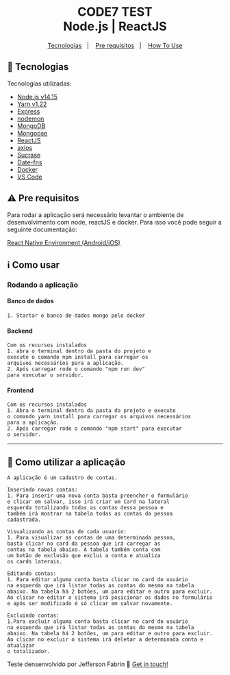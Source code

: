 <h1 align="center">
    CODE7 TEST <br />
    Node.js | ReactJS
</h1>

<p align="center">
  <a href="#rocket-technologies">Tecnologias</a>&nbsp;&nbsp;&nbsp;|&nbsp;&nbsp;&nbsp;
  <a href="#warning-prerequisites">Pre requisitos</a>&nbsp;&nbsp;&nbsp;|&nbsp;&nbsp;&nbsp;
  <a href="#information_source-how-to-use">How To Use</a>
</p>

## :rocket: Tecnologias
Tecnologias utilizadas:

-  [Node.js v14.15][nodejs]
-  [Yarn v1.22][yarn]
-  [Express](https://expressjs.com/)
-  [nodemon](https://github.com/remy/nodemon)
-  [MongoDB](https://mongodb.com)
-  [Mongoose](https://mongoosejs.com/)
-  [ReactJS](https://reactjs.org/)
-  [axios](https://github.com/axios/axios)
-  [Sucrase](https://www.npmjs.com/package/sucrase)
-  [Date-fns](https://date-fns.org/docs/Getting-Started#installation)
-  [Docker](https://www.docker.com/get-started)
-  [VS Code][vc]

## :warning: Pre requisitos

Para rodar a aplicação será necessário levantar o ambiente de desenvolvimento com node, reactJS e docker. Para isso você pode seguir a seguinte documentação:

[React Native Environment (Android/iOS)](https://react-native.rocketseat.dev/)
  
## :information_source: Como usar

<h3>Rodando a aplicação</h3>

<h4>Banco de dados</h4>

	1. Startar o banco de dados mongo pelo docker

<h4>Backend</h4>

	Com os recursos instalados
	1. abra o terminal dentro da pasta do projeto e 
	execute o comando npm install para carregar os 
	arquivos necessários para a aplicação. 
	2. Após carregar rode o comando "npm run dev" 
	para executar o servidor.

<h4>Frontend</h4>

	Com os recursos instalados
	1. Abra o terminal dentro da pasta do projeto e execute 
	o comando yarn install para carregar os arquivos necessários 
	para a aplicação. 
	2. Após carregar rode o comando "npm start" para executar 
	o servidor.
---

## :memo: Como utilizar a aplicação 
	
	A aplicação é um cadastro de contas.
	
	Inserindo novas contas:
	1. Para inserir uma nova conta basta preencher o formulário
	e clicar em salvar, isso irá criar um Card na lateral 
	esquerda totalizando todas as contas dessa pessoa e 
	também irá mostrar na tabela todas as contas da pessoa 
	cadastrada.
	
	Visualizando as contas de cada usuario:
	1. Para visualizar as contas de uma determinada pessoa, 
	basta clicar no card da pessoa que irá carregar as 
	contas na tabela abaixo. A tabela também conta com 
	um botão de exclusão que exclui a conta e atualiza 
	os cards laterais.
	
	Editando contas:
	1. Para editar alguma conta basta clicar no card do usuário
	na esquerda que irá listar todas as contas do mesmo na tabela
	abaixo. Na tabela há 2 botões, um para editar e outro para excluir.
	Ao clicar no editar o sistema irá posicionar os dados no formulário
	e após ser modificado é só clicar em salvar novamente.
	
	Excluindo contas:
	1.Para excluir alguma conta basta clicar no card do usuário
	na esquerda que irá listar todas as contas do mesmo na tabela
	abaixo. Na tabela há 2 botões, um para editar e outro para excluir.
	Ao clicar no excluir o sistema irá deletar a determinada conta e atualizar
	o totalizador.


Teste densenvolvido por Jefferson Fabrin :wave: [Get in touch!](https://www.linkedin.com/in/jeffersonfabrin/)

[nodejs]: https://nodejs.org/
[yarn]: https://yarnpkg.com/
[vc]: https://code.visualstudio.com/
[vceditconfig]: https://marketplace.visualstudio.com/items?itemName=EditorConfig.EditorConfig
[vceslint]: https://marketplace.visualstudio.com/items?itemName=dbaeumer.vscode-eslint
